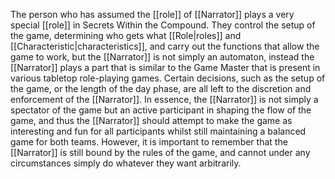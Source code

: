 The person who has assumed the [[role]] of [[Narrator]] plays a very special [[role]] in Secrets Within the Compound. They control the setup of the game, determining who gets what [[Role|roles]] and [[Characteristic|characteristics]], and carry out the functions that allow the game to work, but the [[Narrator]] is not simply an automaton, instead the [[Narrator]] plays a part that is similar to the Game Master that is present in various tabletop role-playing games. Certain decisions, such as the setup of the game, or the length of the day phase, are all left to the discretion and enforcement of the [[Narrator]]. In essence, the [[Narrator]] is not simply a spectator of the game but an active participant in shaping the flow of the game, and thus the [[Narrator]] should attempt to make the game as interesting and fun for all participants whilst still maintaining a balanced game for both teams. However, it is important to remember that the [[Narrator]] is still bound by the rules of the game, and cannot under any circumstances simply do whatever they want arbitrarily.
